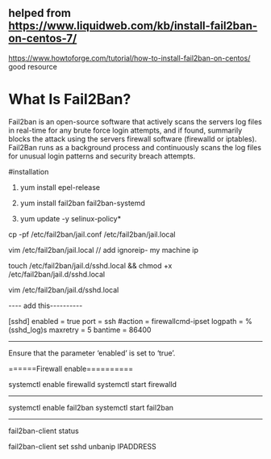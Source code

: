 
## helped from https://www.liquidweb.com/kb/install-fail2ban-on-centos-7/

https://www.howtoforge.com/tutorial/how-to-install-fail2ban-on-centos/ good resource 

# What Is Fail2Ban?
Fail2ban is an open-source software that actively scans the servers log files in real-time for any brute force login attempts, and if found, summarily blocks the attack using the servers firewall software (firewalld or iptables). Fail2Ban runs as a background process and continuously scans the log files for unusual login patterns and security breach attempts.

#installation 

1. yum install epel-release
2. yum install fail2ban fail2ban-systemd

3. yum update -y selinux-policy*


cp -pf /etc/fail2ban/jail.conf /etc/fail2ban/jail.local


vim /etc/fail2ban/jail.local   // add ignoreip- my machine ip

touch /etc/fail2ban/jail.d/sshd.local && chmod +x /etc/fail2ban/jail.d/sshd.local

vim /etc/fail2ban/jail.d/sshd.local


---- add this----------

[sshd]
enabled = true
port = ssh
#action = firewallcmd-ipset
logpath = %(sshd_log)s
maxretry = 5
bantime = 86400

---------------


Ensure that the parameter ‘enabled’ is set to ‘true’.



======Firewall enable==========

systemctl enable firewalld
systemctl start firewalld

------------------
 systemctl enable fail2ban
 systemctl start fail2ban

----------------


fail2ban-client status



fail2ban-client set sshd unbanip IPADDRESS